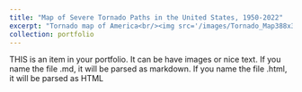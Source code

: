 ```yaml
---
title: "Map of Severe Tornado Paths in the United States, 1950-2022"
excerpt: "Tornado map of America<br/><img src='/images/Tornado_Map388x300.png'>"
collection: portfolio
---
```


THIS is an item in your portfolio. It can be have images or nice text. If you name the file .md, it will be parsed as markdown. If you name the file .html, it will be parsed as HTML
